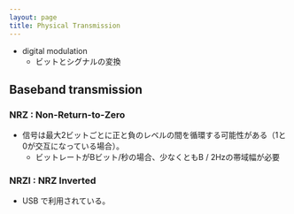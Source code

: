 ```yaml
---
layout: page
title: Physical Transmission
---
```


* digital modulation
    * ビットとシグナルの変換

## Baseband transmission

### NRZ : Non-Return-to-Zero

* 信号は最大2ビットごとに正と負のレベルの間を循環する可能性がある（1と0が交互になっている場合）。
    * ビットレートがBビット/秒の場合、少なくともB / 2Hzの帯域幅が必要

### NRZI : NRZ Inverted

* USB で利用されている。
